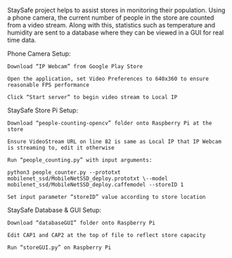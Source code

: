 StaySafe project helps to assist stores in monitoring their population. Using a phone camera, the current
number of people in the store are counted from a video stream. Along with this, statistics such as temperature
and humidity are sent to a database where they can be viewed in a GUI for real time data.

Phone Camera Setup: 

    Download “IP Webcam” from Google Play Store 

    Open the application, set Video Preferences to 640x360 to ensure reasonable FPS performance 

    Click “Start server” to begin video stream to Local IP 

 

StaySafe Store Pi Setup: 

    Download “people-counting-opencv” folder onto Raspberry Pi at the store 

    Ensure VideoStream URL on line 82 is same as Local IP that IP Webcam is streaming to, edit it otherwise 

    Run “people_counting.py” with input arguments: 

    python3 people_counter.py --prototxt mobilenet_ssd/MobileNetSSD_deploy.prototxt \--model mobilenet_ssd/MobileNetSSD_deploy.caffemodel --storeID 1 

    Set input parameter “storeID” value according to store location 

 

StaySafe Database & GUI Setup: 

    Download “databaseGUI” folder onto Raspberry Pi 

    Edit CAP1 and CAP2 at the top of file to reflect store capacity 

    Run “storeGUI.py” on Raspberry Pi 